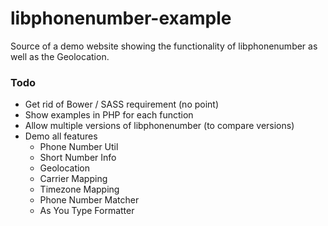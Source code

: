 libphonenumber-example
======================

Source of a demo website showing the functionality of libphonenumber as well as the Geolocation.  

### Todo 

 - Get rid of Bower / SASS requirement (no point)
 - Show examples in PHP for each function
 - Allow multiple versions of libphonenumber (to compare versions)
 - Demo all features
   - Phone Number Util
   - Short Number Info
   - Geolocation
   - Carrier Mapping
   - Timezone Mapping
   - Phone Number Matcher
   - As You Type Formatter
